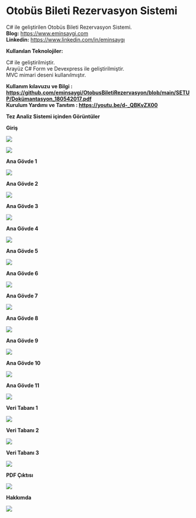 # Otobüs Bileti Rezervasyon Sistemi
C# ile geliştirilen Otobüs Bileti Rezervasyon Sistemi.<br><b>Blog:</b> https://www.eminsaygi.com <br><b> Linkedin:</b> https://www.linkedin.com/in/eminsaygı

<b> Kullanılan Teknolojiler: </b>

C#  ile geliştirilmiştir.<br>
Arayüz C# Form ve Devexpress ile geliştirilmiştir.<br>
MVC mimari deseni kullanılmıştır.<br>

<b>Kullanım kılavuzu ve Bilgi : https://github.com/eminsaygi/OtobusBiletiRezervasyon/blob/main/SETUP/Dokümantasyon_180542017.pdf<br>
<b>Kurulum Yardımı ve Tanıtım : https://youtu.be/d-_QBKvZX00
  
<b>Tez Analiz Sistemi içinden Görüntüler</b>

<b>Giriş</b>

<img src="https://github.com/eminsaygi/OtobusBiletiRezervasyon/blob/main/img/giris.jpg"></a>

<b></b>

<img src="https://github.com/eminsaygi/OtobusBiletiRezervasyon/blob/main/img/splash.jpg"></a>

<b>Ana Gövde 1</b>

<img src="https://github.com/eminsaygi/OtobusBiletiRezervasyon/blob/main/img/ekran1.jpg"></a>

<b>Ana Gövde 2</b>

<img src="https://github.com/eminsaygi/OtobusBiletiRezervasyon/blob/main/img/ekran2.jpg"></a>

<b>Ana Gövde 3</b>

<img src="https://github.com/eminsaygi/OtobusBiletiRezervasyon/blob/main/img/ekran3.jpg"></a>

<b>Ana Gövde 4</b>

<img src="https://github.com/eminsaygi/OtobusBiletiRezervasyon/blob/main/img/ekran4.jpg"></a>

<b>Ana Gövde 5</b>

<img src="https://github.com/eminsaygi/OtobusBiletiRezervasyon/blob/main/img/ekran5.jpg"></a>

<b>Ana Gövde 6</b>

<img src="https://github.com/eminsaygi/OtobusBiletiRezervasyon/blob/main/img/ekran6.jpg"></a>

<b>Ana Gövde 7</b>

<img src="https://github.com/eminsaygi/OtobusBiletiRezervasyon/blob/main/img/ekran7.jpg"></a>

<b>Ana Gövde 8</b>

<img src="https://github.com/eminsaygi/OtobusBiletiRezervasyon/blob/main/img/ekran8.jpg"></a>

<b>Ana Gövde 9</b>

<img src="https://github.com/eminsaygi/OtobusBiletiRezervasyon/blob/main/img/ekran9.jpg"></a>

<b>Ana Gövde 10</b>

<img src="https://github.com/eminsaygi/OtobusBiletiRezervasyon/blob/main/img/ekran10.jpg"></a>

<b>Ana Gövde 11</b>

<img src="https://github.com/eminsaygi/OtobusBiletiRezervasyon/blob/main/img/ekran11.jpg"></a>

<b>Veri Tabanı 1</b>

<img src="https://github.com/eminsaygi/OtobusBiletiRezervasyon/blob/main/img/ekran12.jpg"></a>

<b>Veri Tabanı 2</b>

<img src="https://github.com/eminsaygi/OtobusBiletiRezervasyon/blob/main/img/ekran13.jpg"></a>


<b>Veri Tabanı 3</b>

<img src="https://github.com/eminsaygi/OtobusBiletiRezervasyon/blob/main/img/ekran15.jpg"></a>


<b>PDF Çıktısı</b>

<img src="https://github.com/eminsaygi/OtobusBiletiRezervasyon/blob/main/img/ekran16.jpg"></a>

<b>Hakkımda</b>

<img src="https://github.com/eminsaygi/OtobusBiletiRezervasyon/blob/main/img/hakkimda.jpg"></a>
